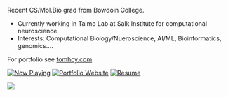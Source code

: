 Recent CS/Mol.Bio grad from Bowdoin College. 

- Currently working in Talmo Lab at Salk Institute for computational neuroscience.
- Interests: Computational Biology/Nueroscience, AI/ML, Bioinformatics, genomics....

For portfolio see [tomhcy.com](https://tomhcy.com). 

[![Now Playing](https://img.shields.io/badge/dynamic/json?url=https%3A%2F%2Fmusic-api.tomhcy.workers.dev%2F&query=%24.title&style=flat&logo=applemusic&label=now%20playing&cacheSeconds=60)](https://tomhcy.com/projects/now-playing-indicator.html)
[![Portfolio Website](https://img.shields.io/website?url=https%3A%2F%2Ftomhcy.com&label=portfolio)](https://tomhcy.com)
[![Resume](https://img.shields.io/website?url=https%3A%2F%2Ftomhcy.com%2Fresume.html&label=resume)](https://tomhcy.com/resume.html)

![](https://komarev.com/ghpvc/?username=tom21100227)


<!--
**tom21100227/tom21100227** is a ✨ _special_ ✨ repository because its `README.md` (this file) appears on your GitHub profile.

Here are some ideas to get you started:

- 🔭 I’m currently working on ...
- 🌱 I’m currently learning ...
- 👯 I’m looking to collaborate on ...
- 🤔 I’m looking for help with ...
- 💬 Ask me about ...
- 📫 How to reach me: ...
- 😄 Pronouns: ...
- ⚡ Fun fact: ...
-->
